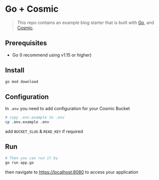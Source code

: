 # Go + Cosmic

> This repo contains an example blog starter that is built with [Go](https://golang.org/), and [Cosmic](https://www.cosmicjs.com).

## Prerequisites

- Go (I recommend using v1.15 or higher)

## Install

``` bash
go mod download
```

## Configuration
In `.env` you need to add configuration for your Cosmic Bucket

``` bash
# copy .env.example to .env
cp .env.example .env
```

add `BUCKET_SLUG` & `READ_KEY` if required

## Run

``` bash
# Then you can run it by
go run app.go
```

then navigate to [https://localhost:8080](https://localhost:8080) to access your application
